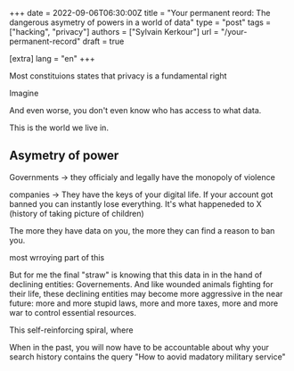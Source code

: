 +++
date = 2022-09-06T06:30:00Z
title = "Your permanent reord: The dangerous asymetry of powers in a world of data"
type = "post"
tags = ["hacking", "privacy"]
authors = ["Sylvain Kerkour"]
url = "/your-permanent-record"
draft = true

[extra]
lang = "en"
+++

<!--

Permanent record: liberty = privacy

-->

Most constituions states that privacy is a fundamental right

Imagine


And even worse, you don't even know who has access to what data.


This is the world we live in.



## Asymetry of power

Governments -> they officialy and legally have the monopoly of violence


companies -> They have the keys of your digital life. If your account got banned you can instantly lose everything. It's what happeneded to X (history of taking picture of children)

The more they have data on you, the more they can find a reason to ban you.




most wrroying part of this



But for me the final "straw" is knowing that this data in in the hand of declining entities: Governements. And like wounded animals fighting for their life, these declining entities may become more aggressive in the near future: more and more stupid laws, more and more taxes, more and more war to control essential resources.

This self-reinforcing spiral, where


When in the past, you will now have to be accountable about why your search history contains the query "How to aovid madatory military service"
